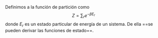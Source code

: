 Definimos a la función de partición como $$Z=\sum_re^{-\beta E_r}$$ donde $E_r$ es un estado particular de energía de un sistema.
De ella ==se pueden derivar las funciones de estado==.